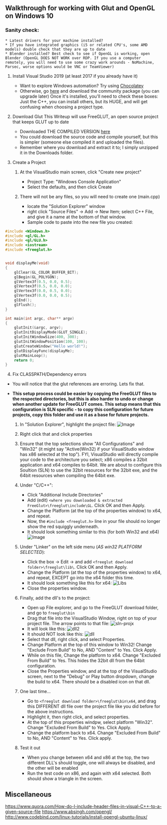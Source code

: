 ## Walkthrough for working with Glut and OpenGL on Windows 10

### Sanity check:
    * Latest drivers for your machine installed?
    * If you have integrated graphics (i5 or related CPU's, some AMD models) double check that they are up to date
    * Blender installed? Best check to see if OpenGL is working, open Blender (OpenGL DOES NOT WORK over RDP. If you use a computer remotely, you will need to use some crazy work arounds - NoMachine, Parsec, worse options would be VNC or TeamViewer)

1. Install Visual Studio 2019 (at least 2017 if you already have it)
    * Want to explore Windows automation? Try using [Chocolatey](https://chocolatey.org/install)
    * Otherwise, go [here](https://visualstudio.microsoft.com/downloads/) and download the community package (you can upgrade later)
    Once it's installed, you'll need to check these boxes:
    Just the C++, you can install others, but its HUGE, and will get confusing when choosing a project type.

2. Download Glut
    This Writeup will use FreeGLUT, an open source project that keeps GLUT up to date
    * Downloaded THE COMPILED VERSION [here](https://www.transmissionzero.co.uk/files/software/development/GLUT/freeglut-MSVC.zip)
    * You could download the source code and compile yourself, but this is simpler (someone else compiled it and uploaded the files).
    * Remember where you download and extract it to; I simply unzipped it in the Downloads folder.


3. Create a Project
    1. At the VisualStudio main screen, click "Create new project"
        * Project Type: "Windows Console Application"
        * Select the defaults, and then click Create

    2. There will not be any files, so you will need to create one (main.cpp)
        * locate the "Solution Explorer" window
        * right click "Source Files" -> Add -> New Item; select C++ File, and give it a name at the bottom of that window.
        * Sample code to paste into the new file you created:

```c++
#include <Windows.h>
#include <gl/GL.h>
#include <gl/GLU.h>
#include <iostream>
#include <freeglut.h>


void displayMe(void)
{
    glClear(GL_COLOR_BUFFER_BIT);
    glBegin(GL_POLYGON);
    glVertex3f(0.5, 0.0, 0.5);
    glVertex3f(0.5, 0.0, 0.0);
    glVertex3f(0.0, 0.5, 0.0);
    glVertex3f(0.0, 0.0, 0.5);
    glEnd();
    glFlush();
}

int main(int argc, char** argv)
{
    glutInit(&argc, argv);
    glutInitDisplayMode(GLUT_SINGLE);
    glutInitWindowSize(400, 300);
    glutInitWindowPosition(100, 100);
    glutCreateWindow("Hello world!");
    glutDisplayFunc(displayMe);
    glutMainLoop();
    return 0;
}
```

4. Fix CLASSPATH/Dependency errors

* You will notice that the glut references are erroring. Lets fix that.

* **This setup process could be easier by copying the FreeGLUT files to the respected directories, but this is also harder to undo or change when another update for FreeGLUT comes. This setup means that this configuration is SLN specific - to copy this configuration for future projects, copy this folder and use it as a base for future projects.**

    1. In "Solution Explorer", highlight the project file:
    ![Image](sln-vs-projx.PNG)

    2. Right click that and click properties

    3. Ensure that the top selections show "All Configurations" and "Win32" (it might say "Active(Win32) if your VisualStudio window has x86 selected at the top"). FYI, VisualStudio will directly compile your code to the architecture you select; x86 compiles a 32bit application and x64 compiles to 64bit. We are about to configure this Soultion (SLN) to use the 32bit resources for the 32bit exe, and the 64bit resources when compiling the 64bit exe.

    4. Under "C/C++":
        * Click "Additional Include Directories"
        * Add (edit) `<where you downloaded & extracted FreeGlut>\freeglut\include\GL`. Click OK and then Apply.
        * Change the Platform (at the top of the properties window) to x64, and repeat.
        * Now, the `#include <freeglut.h>` line in your file should no longer show the red squiggly underneath.
        * It should look something similar to this (for both Win32 and x64)
        ![Image](IncludeDirectories.PNG)

    5. Under "Linker" on the left side menu (*AS win32 PLATFORM SELECTED*):
        * Click the box -> Edit -> and add `<freeglut download folder>\freeglut\lib\`. Click OK and then Apply.
        * Change the Platform (at the top of the properties window) to x64, and repeat, EXCEPT go into the x64 folder this time.
        * It should look something like this for x64:
        ![Libs](AddLibDir.PNG)
        * Close the properties window.

    6. Finally, add the dll's to the project:
        * Open up File explorer, and go to the FreeGLUT download folder, and go to `freeglut\bin`
        * Drag that file into the VisualStudio Window, right on top of your project file. The arrow points to that file:
        ![sln-projx](sln-vs-projx.PNG)
        * It will look like this:
        ![dll2](dll2.PNG)
        * It should NOT look like this:
        ![dll](dll1.PNG)
        * Select that dll, right click, and select Properties.
        * Change Platform at the top of this window to Win32! Change "Exclude From Build" to No, AND "Content" to Yes. Click Apply.
        * While on this file, Change the platform to x64. Change "Excluded From Build" to Yes. This hides the 32bit dll from the 64bit configuration.
        * Close the Properties window, and at the top of the VisualStudio screen, next to the "Debug" or Play button dropdown, change the build to x64. There should be a disabled icon on that dll.

    7. One last time...
        * Go to `<freeglut download folder>\freeglut\bin\x64`, and drag this DIFFERENT dll file over the project file like you did before for the above instructions.
        * Highlight it, then right click, and select properties.
        * At the top of this properties windpw, select platform "Win32". Change "Excluded From Build" to Yes. Click Apply.
        * Change the platform back to x64. Change "Excluded From Build" to No, AND "Content" to Yes. Click apply.

    8. Test it out
        * When you change between x64 and x86 at the top, the two different DLL's should toggle, one will always be disabled, and the other will be enabled
        * Run the test code on x86, and again with x64 selected. Both should show a triangle in the screen.





## Miscellaneous
https://www.quora.com/How-do-I-include-header-files-in-visual-C++-to-a-given-source-file
https://www.absingh.com/opengl/
http://www.codebind.com/linux-tutorials/install-opengl-ubuntu-linux/
